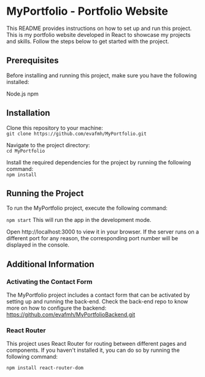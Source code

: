 # MyPortfolio - Portfolio Website

This README provides instructions on how to set up and run this project. This is my portfolio website developed in React to showcase my projects and skills. Follow the steps below to get started with the project.

## Prerequisites

Before installing and running this project, make sure you have the following installed:

Node.js
npm

## Installation

Clone this repository to your machine:\
`git clone https://github.com/evafmh/MyPortfolio.git`

Navigate to the project directory:\
`cd MyPortfolio`

Install the required dependencies for the project by running the following command:\
`npm install`

## Running the Project

To run the MyPortfolio project, execute the following command:

`npm start`
This will run the app in the development mode.

Open http://localhost:3000 to view it in your browser. If the server runs on a different port for any reason, the corresponding port number will be displayed in the console.

## Additional Information

### Activating the Contact Form

The MyPortfolio project includes a contact form that can be activated by setting up and running the back-end.
Check the back-end repo to know more on how to configure the backend:\
https://github.com/evafmh/MyPortfolioBackend.git

### React Router

This project uses React Router for routing between different pages and components. If you haven't installed it, you can do so by running the following command:

`npm install react-router-dom`
